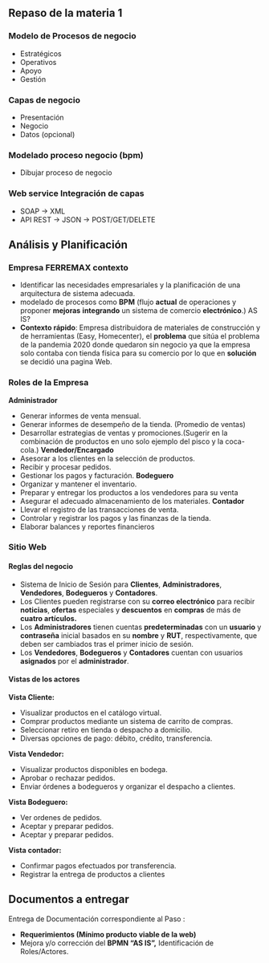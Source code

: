 ## Repaso de la materia 1
### Modelo de Procesos de negocio
- Estratégicos
- Operativos
- Apoyo
- Gestión
### Capas de negocio
- Presentación
- Negocio
- Datos (opcional)

### Modelado proceso negocio (bpm)
- Dibujar proceso de negocio
### Web service Integración de capas
- SOAP -> XML
- API REST -> JSON -> POST/GET/DELETE

## Análisis y Planificación
### Empresa FERREMAX contexto
- Identificar las necesidades empresariales y la planificación de una arquitectura de sistema adecuada.
- modelado de procesos como **BPM** (flujo **actual** de operaciones y proponer **mejoras** **integrando** un sistema de comercio **electrónico**.) AS IS?
- **Contexto rápido**: Empresa distribuidora de materiales de construcción y de herramientas (Easy, Homecenter), el **problema** que sitúa el problema de la pandemia 2020 donde quedaron sin negocio ya que la empresa solo contaba con tienda física para su comercio por lo que en **solución** se decidió una pagina Web.


### Roles de la Empresa
**Administrador** 
- Generar informes de venta mensual. 
- Generar informes de desempeño de la tienda. (Promedio de ventas)
- Desarrollar estrategias de ventas y promociones.(Sugerir en la combinación de productos en uno solo ejemplo del pisco y la coca-cola.)
**Vendedor/Encargado**
- Asesorar a los clientes en la selección de productos.
- Recibir y procesar pedidos.
- Gestionar los pagos y facturación.
**Bodeguero**
- Organizar y mantener el inventario.
- Preparar y entregar los productos a los vendedores para su venta
- Asegurar el adecuado almacenamiento de los materiales.
**Contador**
- Llevar el registro de las transacciones de venta.
- Controlar y registrar los pagos y las finanzas de la tienda.
- Elaborar balances y reportes financieros

### Sitio Web
#### Reglas del negocio
- Sistema de Inicio de Sesión para **Clientes**, **Administradores**, **Vendedores**, **Bodegueros** y **Contadores**.
- Los Clientes pueden registrarse con su **correo electrónico** para recibir **noticias**, **ofertas** especiales y **descuentos** en **compras** de más de **cuatro artículos.**
- Los **Administradores** tienen cuentas **predeterminadas** con un **usuario** y **contraseña** inicial basados en su **nombre** y **RUT**, respectivamente, que deben ser cambiados tras el primer inicio de sesión.
- Los **Vendedores**, **Bodegueros** y **Contadores** cuentan con usuarios **asignados** por el **administrador**.
#### Vistas de los actores
**Vista Cliente:**
- Visualizar productos en el catálogo virtual.
- Comprar productos mediante un sistema de carrito de compras.
- Seleccionar retiro en tienda o despacho a domicilio.
- Diversas opciones de pago: débito, crédito, transferencia.

**Vista Vendedor:** 
- Visualizar productos disponibles en bodega.
- Aprobar o rechazar pedidos.
- Enviar órdenes a bodegueros y organizar el despacho a clientes.

**Vista Bodeguero:**
- Ver ordenes de pedidos.
- Aceptar y preparar pedidos.
- Aceptar y preparar pedidos.

**Vista contador:**
- Confirmar pagos efectuados por transferencia.
- Registrar la entrega de productos a clientes



## Documentos a entregar
Entrega de Documentación correspondiente al Paso : 
- **Requerimientos (Mínimo producto viable de la web)** 
- Mejora y/o corrección del **BPMN “AS IS”,** Identificación de Roles/Actores.





